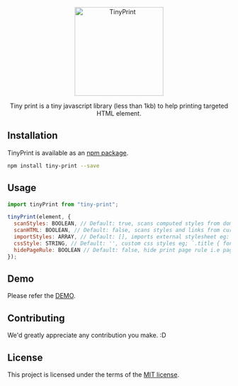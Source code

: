 <p align="center">
<a href="https://ajainvivek.github.io/tiny-print/" target="_blank">
<img alt="TinyPrint" title="TinyPrint" src="https://image.flaticon.com/icons/svg/1497/1497542.svg" height="200">
</a>
</p>
<p align="center">Tiny print is a tiny javascript library (less than 1kb) to help printing targeted HTML element.</p>

## Installation

TinyPrint is available as an [npm package](https://www.npmjs.com/package/tiny-print).

```sh
npm install tiny-print --save
```

## Usage

```js
import tinyPrint from "tiny-print";

tinyPrint(element, {
  scanStyles: BOOLEAN, // Default: true, scans computed styles from dom for that specific node, recommended
  scanHTML: BOOLEAN, // Default: false, scans styles and links from current html page, disable scanStyles if scanHTML is enabled
  importStyles: ARRAY, // Default: [], imports external stylesheet eg: https://cdn.com/style.css
  cssStyle: STRING, // Default: '', custom css styles eg; `.title { font-size: 14px; }`
  hidePageRule: BOOLEAN // Default: false, hide print page rule i.e page title, footer etc
});
```

## Demo

Please refer the [DEMO](https://printme.netlify.com/#/).

## Contributing

We'd greatly appreciate any contribution you make. :D

## License

This project is licensed under the terms of the
[MIT license](https://github.com/ajainvivek/tiny-print/blob/v1-beta/LICENSE).
